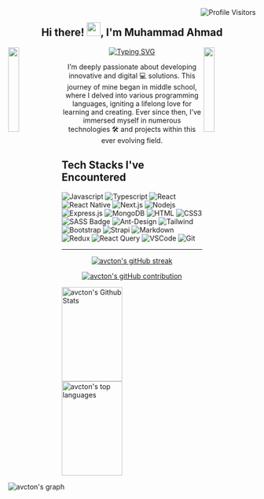 <a href="https://komarev.com/ghpvc/?username=avcton">
  <img align="right" src="https://komarev.com/ghpvc/?username=avcton&label=Visitors&color=0e75b6&style=flat" alt="Profile Visitors" />
</a>

<h2 align="center">
  Hi there!
  <img src="https://media.giphy.com/media/hvRJCLFzcasrR4ia7z/giphy.gif" width="28">,
  I'm Muhammad Ahmad
</h2>

<img align="left" src="https://user-images.githubusercontent.com/65187002/144930161-2f783401-8d27-4fdf-a2f7-cc0ba32f1f1f.gif" width="21%" style="display:inline;"><img align="right" src="https://user-images.githubusercontent.com/65187002/144930161-2f783401-8d27-4fdf-a2f7-cc0ba32f1f1f.gif" width="21%" style="display:inline;">

<p align="center">
  <a href="https://git.io/typing-svg"><img src="https://readme-typing-svg.herokuapp.com?font=Poppins&duration=3000&pause=200&center=true&vCenter=true&random=false&width=435&lines=Full+Stack+Developer;Data+Scientist;5%2B+years+of+coding+experience;Always+learning+new+stuff" alt="Typing SVG" /></a>
</p>

<p align="center">
  I’m deeply passionate about developing innovative and digital 💻 solutions. This journey of mine began in middle school, where I delved into various programming languages, igniting a lifelong love for learning and creating. Ever since then, I’ve immersed myself in numerous technologies 🛠️ and projects within this ever evolving field.
</p>

## Tech Stacks I've Encountered

![Javascript](https://img.shields.io/badge/Javascript-F0DB4F?style=for-the-badge&labelColor=black&logo=javascript&logoColor=F0DB4F)
![Typescript](https://img.shields.io/badge/Typescript-007acc?style=for-the-badge&labelColor=black&logo=typescript&logoColor=007acc)
![React](https://img.shields.io/badge/-React-61DBFB?style=for-the-badge&labelColor=black&logo=react&logoColor=61DBFB)
![React Native](https://img.shields.io/badge/React_Native-20232A?style=for-the-badge&logo=react&logoColor=61DAFB)
![Next.js](https://img.shields.io/badge/next.js-000000?style=for-the-badge&logo=nextdotjs&logoColor=white)
![Nodejs](https://img.shields.io/badge/Nodejs-3C873A?style=for-the-badge&labelColor=black&logo=node.js&logoColor=3C873A)
![Express.js](https://img.shields.io/badge/Express.js-000000?style=for-the-badge&logo=express&logoColor=white)
![MongoDB](https://img.shields.io/badge/MongoDB-4EA94B?style=for-the-badge&logo=mongodb&logoColor=white)
![HTML](https://img.shields.io/badge/HTML5-E34F26?style=for-the-badge&logo=html5&logoColor=white)
![CSS3](https://img.shields.io/badge/CSS3-1572B6?style=for-the-badge&logo=css3&logoColor=white)
![SASS Badge](https://img.shields.io/badge/Sass-CC6699?style=for-the-badge&logo=sass&logoColor=white)
![Ant-Design](https://img.shields.io/badge/AntDesign-0170FE?style=for-the-badge&logo=antdesign&logoColor=white)
![Tailwind](https://img.shields.io/badge/Tailwind_CSS-092749?style=for-the-badge&logo=tailwindcss&logoColor=06B6D4&labelColor=000000)
![Bootstrap](https://img.shields.io/badge/Bootstrap-563D7C?style=for-the-badge&logo=bootstrap&logoColor=white)
![Strapi](https://img.shields.io/badge/strapi-2E7EEA?style=for-the-badge&logo=strapi&logoColor=white)
![Markdown](https://img.shields.io/badge/Markdown-000000?style=for-the-badge&logo=markdown&logoColor=white)
![Redux](https://img.shields.io/badge/Redux-593D88?style=for-the-badge&logo=redux&logoColor=white)
![React Query](https://img.shields.io/badge/-React_Query-FF4154?style=for-the-badge&logo=react%20query&logoColor=white)
![VSCode](https://img.shields.io/badge/Visual_Studio-0078d7?style=for-the-badge&logo=visual%20studio&logoColor=white)
![Git](https://img.shields.io/badge/Git-F05032?style=for-the-badge&logo=git&logoColor=white)

---

<p align="center">
  <a align="center"href="https://github.com/avcton">
    <img src="https://github-readme-streak-stats.herokuapp.com/?user=avcton&theme=radical&border=7F3FBF&background=0D1117" alt="avcton's gitHub streak"/>
  </a>
</p>

<p align="center">
  <a href="https://github.com/avcton">
    <img src="https://github-profile-summary-cards.vercel.app/api/cards/profile-details?username=avcton&theme=radical" alt="avcton's gitHub contribution"/>
  </a>
</p>

<a> 
  <a href="https://github.com/avcton"><img alt="avcton's Github Stats" src="https://denvercoder1-github-readme-stats.vercel.app/api?username=avcton&show_icons=true&count_private=true&theme=react&border_color=7F3FBF&bg_color=0D1117&title_color=F85D7F&icon_color=F8D866" height="192px" width="49.5%"/></a>
  <a href="https://github.com/avcton"><img alt="avcton's top languages" src="https://denvercoder1-github-readme-stats.vercel.app/api/top-langs/?username=avcton&langs_count=8&layout=compact&theme=react&border_color=7F3FBF&bg_color=0D1117&title_color=F85D7F&icon_color=F8D866" height="192px" width="49.5%"/></a>
  <br/>
</a>


![avcton's graph](https://github-readme-activity-graph.vercel.app/graph?username=avcton&bg_color=0D1117&color=7F3FBF&line=7F3FBF&point=7F3FBF&area_color=FFFFFF&title_color=FFFFFF&area=true)
